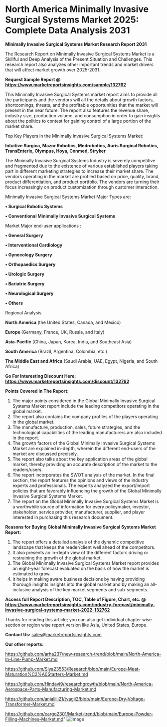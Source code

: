 # North America Minimally Invasive Surgical Systems Market 2025: Complete Data Analysis 2031

<strong>Minimally Invasive Surgical Systems Market Research Report 2031</strong>

The Research Report on Minimally Invasive Surgical Systems Market is a Skillful and Deep Analysis of the Present Situation and Challenges. This research report also analyzes other important trends and market drivers that will affect market growth over 2025-2031.

<strong>Request Sample Report @ <a href=https://www.marketreportsinsights.com/sample/132762>https://www.marketreportsinsights.com/sample/132762</a></strong>

This Minimally Invasive Surgical Systems market report aims to provide all the participants and the vendors will all the details about growth factors, shortcomings, threats, and the profitable opportunities that the market will present in the near future. The report also features the revenue share, industry size, production volume, and consumption in order to gain insights about the politics to contest for gaining control of a large portion of the market share.

Top Key Players in the Minimally Invasive Surgical Systems Market:

<strong>Intuitive Surgica, Mazor Robotics, Medrobotics, Auris Surgical Robotics, TransEnterix, Olympus, Hoya, Conmed, Stryker</strong>

The Minimally Invasive Surgical Systems Industry is severely competitive and fragmented due to the existence of various established players taking part in different marketing strategies to increase their market share. The vendors operating in the market are profiled based on price, quality, brand, product differentiation, and product portfolio. The vendors are turning their focus increasingly on product customization through customer interaction.

Minimally Invasive Surgical Systems Market Major Types are:

<strong>• Surgical Robotic Systems

• Conventional Minimally Invasive Surgical Systems</strong>

Market Major end-user applications :

<strong>• General Surgery

• Interventional Cardiology

• Gynecology Surgery

• Orthopaedics Surgery

• Urologic Surgery

• Bariatric Surgery

• Neurological Surgery

• Others</strong>

Regional Analysis

</u><strong><b>North America</b></strong> (the United States, Canada, and Mexico)

<strong><b>Europe </b></strong>(Germany, France, UK, Russia, and Italy)

<strong><b>Asia-Pacific</b></strong> (China, Japan, Korea, India, and Southeast Asia)

<strong><b>South America</b></strong> (Brazil, Argentina, Colombia, etc.)

<strong><b>The Middle East and Africa</b></strong> (Saudi Arabia, UAE, Egypt, Nigeria, and South Africa)

<strong>Go For Interesting Discount Here: <a href=https://www.marketreportsinsights.com/discount/132762>https://www.marketreportsinsights.com/discount/132762</a></strong>

<strong>Points Covered in The Report:</strong>
<ol>
  <li>The major points considered in the Global Minimally Invasive Surgical Systems Market report include the leading competitors operating in the global market.</li>
  <li>The report also contains the company profiles of the players operating in the global market.</li>
  <li>The manufacture, production, sales, future strategies, and the technological capabilities of the leading manufacturers are also included in the report.</li>
  <li>The growth factors of the Global Minimally Invasive Surgical Systems Market are explained in-depth, wherein the different end-users of the market are discussed precisely.</li>
  <li>The report also talks about the key application areas of the global market, thereby providing an accurate description of the market to the readers/users.</li>
  <li>The report incorporates the SWOT analysis of the market. In the final section, the report features the opinions and views of the industry experts and professionals. The experts analyzed the export/import policies that are favorably influencing the growth of the Global Minimally Invasive Surgical Systems Market.</li>
  <li>The report on the Global Minimally Invasive Surgical Systems Market is a worthwhile source of information for every policymaker, investor, stakeholder, service provider, manufacturer, supplier, and player interested in purchasing this research document.</li>
</ol>
<strong>Reasons for Buying Global Minimally Invasive Surgical Systems Market Report:</strong>

<ol>
  <li>The report offers a detailed analysis of the dynamic competitive landscape that keeps the reader/client well ahead of the competitors.</li>
  <li>It also presents an in-depth view of the different factors driving or restraining the growth of the global market.</li>
  <li>The Global Minimally Invasive Surgical Systems Market report provides an eight-year forecast evaluated on the basis of how the market is estimated to grow.</li>
  <li>It helps in making aware business decisions by having providing thorough insights insights into the global market and by making an all-inclusive analysis of the key market segments and sub-segments.</li>
</ol>
<strong>Access full Report Description, TOC, Table of Figure, Chart, etc. @ <a href=https://www.marketreportsinsights.com/industry-forecast/minimally-invasive-surgical-systems-market-2022-132762>https://www.marketreportsinsights.com/industry-forecast/minimally-invasive-surgical-systems-market-2022-132762</a></strong>


Thanks for reading this article; you can also get individual chapter wise section or region wise report version like Asia, United States, Europe.

<strong>Contact Us:</strong>
sales@marketreportsinsights.com

<strong>Our other reports:</strong>

<a href=https://github.com/arha237/new-research-trend/blob/main/North-America-In-Line-Pump-Market.md>https://github.com/arha237/new-research-trend/blob/main/North-America-In-Line-Pump-Market.md</a>

<a href=https://github.com/Siya23553/Research/blob/main/Europe-Meat-Maturation%C2%A0Starters-Market.md>https://github.com/Siya23553/Research/blob/main/Europe-Meat-Maturation%C2%A0Starters-Market.md</a>

<a href=https://github.com/Hindavi9/researchgrowth/blob/main/North-America-Aerospace-Parts-Manufacturing-Market.md>https://github.com/Hindavi9/researchgrowth/blob/main/North-America-Aerospace-Parts-Manufacturing-Market.md</a>

<a href=https://github.com/anjaliiii21/tyagii2/blob/main/Europe-Dry-Voltage-Transformer-Market.md>https://github.com/anjaliiii21/tyagii2/blob/main/Europe-Dry-Voltage-Transformer-Market.md</a>

<a href=https://github.com/cargo2301/Market-trend/blob/main/Europe-Powder-Filling-Machines-Market.md>https://github.com/cargo2301/Market-trend/blob/main/Europe-Powder-Filling-Machines-Market.md</a>"
![image](https://github.com/user-attachments/assets/88276677-bfc3-4e09-b68a-56e30c8f3b1b)
